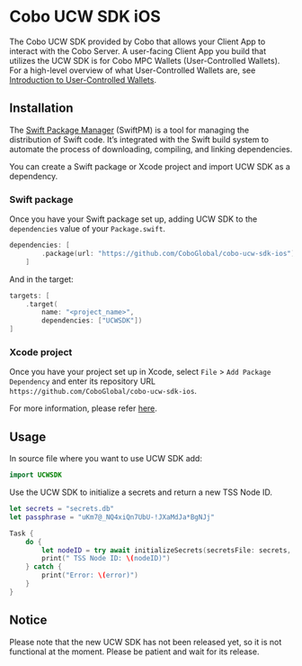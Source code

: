# Cobo UCW SDK iOS

The Cobo UCW SDK provided by Cobo that allows your Client App to interact with the Cobo Server. A user-facing Client App you build that utilizes the UCW SDK is for Cobo MPC Wallets (User-Controlled Wallets). For a high-level overview of what User-Controlled Wallets are, see [Introduction to User-Controlled Wallets](https://manuals.cobo.com/en/portal/mpc-wallets/introduction#user-controlled-wallets).

## Installation

The [Swift Package Manager](https://swift.org/package-manager/) (SwiftPM) is a tool for managing the distribution of Swift code. It’s integrated with the Swift build system to automate the process of downloading, compiling, and linking dependencies.

You can create a Swift package or Xcode project and import UCW SDK as a dependency. 

### Swift package

Once you have your Swift package set up, adding UCW SDK to the `dependencies` value of your `Package.swift`.

```swift
dependencies: [
        .package(url: "https://github.com/CoboGlobal/cobo-ucw-sdk-ios")
    ]
```

And in the target:

```swift
targets: [
    .target(
        name: "<project_name>",
        dependencies: ["UCWSDK"])
]
```
### Xcode project

Once you have your project set up in Xcode, select `File` > `Add Package Dependency` and enter its repository URL `https://github.com/CoboGlobal/cobo-ucw-sdk-ios`. 

For more information, please refer [here](https://developer.apple.com/documentation/xcode/adding-package-dependencies-to-your-app
).

## Usage

 In source file where you want to use UCW SDK add:

```swift
import UCWSDK
```

Use the UCW SDK to initialize a secrets and return a new TSS Node ID.

```swift
let secrets = "secrets.db"
let passphrase = "uKm7@_NQ4xiQn7UbU-!JXaMdJa*BgNJj"

Task {
    do {
        let nodeID = try await initializeSecrets(secretsFile: secrets, passphrase: passphrase)
        print(" TSS Node ID: \(nodeID)")
    } catch {
        print("Error: \(error)")
    }
}
```

##  Notice

Please note that the new UCW SDK has not been released yet, so it is not functional at the moment.
Please be patient and wait for its release.
